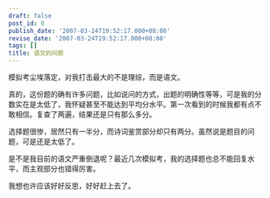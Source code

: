 ```yaml
---
draft: false
post_id: 0
publish_date: '2007-03-24T19:52:17.000+08:00'
revise_date: '2007-03-24T19:52:17.000+08:00'
tags: []
title: 语文的问题
---
```


模拟考尘埃落定，对我打击最大的不是理综，而是语文。

真的，这份题的确有许多问题，比如说问的方式，出题的明确性等等，可是我的分数实在是太低了，我怀疑甚至不能达到平均分水平。第一次看到的时候我都有点不敢相信。复查了两遍，结果还是只有那么多分。

选择题很惨，居然只有一半分，而诗词鉴赏部分却只有两分。虽然说是题目的问题，可是还是太低了。

是不是我目前的语文严重倒退呢？最近几次模拟考，我的选择题也总不能回复水平，而主观部分也错得厉害。

我想也许应该好好反思，好好赶上去了。
